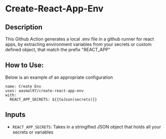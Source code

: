 # Create-React-App-Env
## Description
This Github Action generates a local .env file in a github runner for react apps, by extracting environment variables from your secrets or custom defined object, that match the prefix "REACT_APP"
## How to Use:
Below is an example of an appropriate configuration 
```
name: Create Env
uses: aasmal97/create-react-app-env
with: 
  REACT_APP_SECRETS: ${{toJson(secrets)}}
```
## Inputs
- `REACT_APP_SECRETS`: Takes in a stringified JSON object that holds all your secrets or variables
